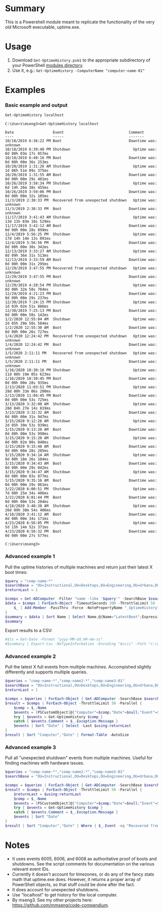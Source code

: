 # Summary
This is a Powershell module meant to replicate the functionality of the very old Microsoft executable, uptime.exe.

# Usage
1. Download `Get-UptimeHistory.psm1` to the appropriate subdirectory of your PowerShell [modules directory](https://github.com/engrit-illinois/how-to-install-a-custom-powershell-module).
2. Use it, e.g.: `Get-UptimeHistory -ComputerName "computer-name-01"`

# Examples

### Basic example and output
```powershell
Get-UptimeHistory localhost
```

```
C:\Users\mseng3>Get-UptimeHistory localhost

Date                  Event                              Comment
----                  -----                              -------
10/18/2019 6:36:22 PM Boot                               Downtime was: unknown
10/18/2019 6:39:40 PM Shutdown                             Uptime was: 0d 00h 03m 17s 857ms
10/18/2019 6:40:16 PM Boot                               Downtime was: 0d 00h 00m 36s 253ms
10/20/2019 1:31:26 AM Shutdown                             Uptime was: 1d 06h 51m 09s 375ms
10/20/2019 1:31:55 AM Boot                               Downtime was: 0d 00h 00m 29s 401ms
10/26/2019 3:58:34 PM Shutdown                             Uptime was: 6d 14h 26m 38s 455ms
10/26/2019 3:59:06 PM Boot                               Downtime was: 0d 00h 00m 32s 105ms
11/3/2019 2:38:33 PM  Recovered from unexpected shutdown   Uptime was: unknown
11/3/2019 2:38:33 PM  Boot                               Downtime was: unknown
11/17/2019 3:41:43 AM Shutdown                             Uptime was: 13d 13h 03m 10s 529ms
11/17/2019 3:42:12 AM Boot                               Downtime was: 0d 00h 00m 28s 899ms
12/4/2019 5:56:25 PM  Shutdown                             Uptime was: 17d 14h 14m 13s 091ms
12/4/2019 5:56:56 PM  Boot                               Downtime was: 0d 00h 00m 30s 342ms
12/13/2019 3:33:27 AM Shutdown                             Uptime was: 8d 09h 36m 31s 513ms
12/13/2019 3:33:59 AM Boot                               Downtime was: 0d 00h 00m 31s 295ms
12/29/2019 3:47:55 PM Recovered from unexpected shutdown   Uptime was: unknown
12/29/2019 3:47:55 PM Boot                               Downtime was: unknown
12/29/2019 4:20:54 PM Shutdown                             Uptime was: 0d 00h 32m 58s 704ms
12/29/2019 4:21:23 PM Boot                               Downtime was: 0d 00h 00m 29s 237ms
12/30/2019 7:24:15 PM Shutdown                             Uptime was: 1d 03h 02m 51s 886ms
12/30/2019 7:25:13 PM Boot                               Downtime was: 0d 00h 00m 58s 142ms
1/2/2020 12:55:04 AM  Shutdown                             Uptime was: 2d 05h 29m 50s 584ms
1/2/2020 12:55:30 AM  Boot                               Downtime was: 0d 00h 00m 26s 727ms
1/4/2020 12:24:42 PM  Recovered from unexpected shutdown   Uptime was: unknown
1/4/2020 12:24:42 PM  Boot                               Downtime was: unknown
1/5/2020 2:11:11 PM   Recovered from unexpected shutdown   Uptime was: unknown
1/5/2020 2:11:11 PM   Boot                               Downtime was: unknown
1/16/2020 10:30:16 PM Shutdown                             Uptime was: 11d 08h 19m 05s 623ms
1/16/2020 10:30:45 PM Boot                               Downtime was: 0d 00h 00m 28s 935ms
2/13/2020 11:03:51 PM Shutdown                             Uptime was: 28d 00h 33m 06s 200ms
2/13/2020 11:04:45 PM Boot                               Downtime was: 0d 00h 00m 53s 725ms
3/13/2020 3:32:00 AM  Shutdown                             Uptime was: 28d 04h 27m 14s 819ms
3/13/2020 3:32:32 AM  Boot                               Downtime was: 0d 00h 00m 31s 947ms
3/15/2020 9:12:26 AM  Shutdown                             Uptime was: 2d 05h 39m 53s 939ms
3/15/2020 9:13:20 AM  Boot                               Downtime was: 0d 00h 00m 53s 990ms
3/15/2020 9:15:20 AM  Shutdown                             Uptime was: 0d 00h 02m 00s 048ms
3/15/2020 9:15:48 AM  Boot                               Downtime was: 0d 00h 00m 28s 205ms
3/15/2020 9:34:14 AM  Shutdown                             Uptime was: 0d 00h 18m 26s 104ms
3/15/2020 9:34:43 AM  Boot                               Downtime was: 0d 00h 00m 29s 042ms
3/15/2020 9:34:47 AM  Shutdown                             Uptime was: 0d 00h 00m 03s 877ms
3/15/2020 9:35:16 AM  Boot                               Downtime was: 0d 00h 00m 29s 061ms
3/22/2020 6:00:51 PM  Shutdown                             Uptime was: 7d 08h 25m 34s 406ms
3/22/2020 6:01:44 PM  Boot                               Downtime was: 0d 00h 00m 53s 204ms
4/18/2020 3:40:38 AM  Shutdown                             Uptime was: 26d 09h 38m 54s 406ms
4/18/2020 3:41:12 AM  Boot                               Downtime was: 0d 00h 00m 34s 171ms
4/23/2020 6:56:05 PM  Shutdown                             Uptime was: 5d 15h 14m 52s 371ms
4/23/2020 6:56:32 PM  Boot                               Downtime was: 0d 00h 00m 27s 577ms

C:\Users\mseng3>
```

### Advanced example 1
Pull the uptime histories of multiple machines and return just their latest X boot times:  
```powershell
$query = "comp-name-*"
$searchBase = "OU=Instructional,OU=Desktops,OU=Engineering,OU=Urbana,DC=ad,DC=uillinois,DC=edu"
$returnLast = 1

$comps = Get-ADComputer -Filter "name -like '$query'" -SearchBase $searchBase
$data = $comps | ForEach-Object -TimeoutSeconds 300 -ThrottleLimit 50 -Parallel {
    $_ | Add-Member -PassThru -Force -NotePropertyName "_UptimeHistory" -NotePropertyValue (Get-UptimeHistory -ComputerName $_.Name -ErrorAction Ignore | Sort Date)
}
$summary = $data | Sort Name | Select Name,@{Name="LatestBoot";Expression={$_._UptimeHistory | Select -ExpandProperty Date | Select -Last $returnLast}}
$summary
```

Export results to a CSV:
```powershell
#$ts = Get-Date -Format "yyyy-MM-dd_HH-mm-ss"
#$summary | Export-Csv -NoTypeInformation -Encoding "Ascii" -Path "c:\engrit\logs\UptimeHistory_$($ts).csv"
```

### Advanced example 2
Pull the latest X full events from multiple machines. Accompished slightly differently and supports multiple queries.  
```powershell
$queries = "comp-name-*","comp-name2-*","comp-name3-01"
$searchBase = "OU=Instructional,OU=Desktops,OU=Engineering,OU=Urbana,DC=ad,DC=uillinois,DC=edu"
$returnLast = 1

$comps = $queries | ForEach-Object { Get-ADComputer -SearchBase $searchBase -Filter "name -like `"$_`"" -Properties "*" }
$result = $comps | ForEach-Object -ThrottleLimit 50 -Parallel {
    $comp = $_.Name
    $events = [PSCustomObject]@{"Computer"=$comp;"Date"=$null;"Event"=$null;"Comment"=$null}
    try { $events = Get-UptimeHistory $comp }
    catch { $events.Comment = $_.Exception.Message }
    $events | Sort "Date" | Select -Last $using:returnLast
}
$result | Sort "Computer","Date" | Format-Table -AutoSize
```

### Advanced example 3
Pull all "unexpected shutdown" events from multiple machines. Useful for finding machines with hardware issues.  
```powershell
$queries = "comp-name-*","comp-name2-*","comp-name3-01"
$searchBase = "OU=Instructional,OU=Desktops,OU=Engineering,OU=Urbana,DC=ad,DC=uillinois,DC=edu"

$comps = $queries | ForEach-Object { Get-ADComputer -SearchBase $searchBase -Filter "name -like `"$_`"" -Properties "*" }
$result = $comps | ForEach-Object -ThrottleLimit 50 -Parallel {
    $returnLast = $using:returnLast
    $comp = $_.Name
    $events = [PSCustomObject]@{"Computer"=$comp;"Date"=$null;"Event"=$null;"Comment"=$null}
    try { $events = Get-UptimeHistory $comp }
    catch { $events.Comment = $_.Exception.Message }
    $events | Sort "Date"
}
$result | Sort "Computer","Date" | Where { $_.Event -eq "Recovered from unexpected shutdown" } | Format-Table -AutoSize
```

# Notes
- It uses events 6005, 6006, and 6008 as authoritative proof of boots and shutdowns. See the script comments for documentation on the various relevant event IDs.
- Currently it doesn't account for timezones, or do any of the fancy stats math that uptime.exe does. However, it returns a proper array of PowerShell objects, so that stuff could be done after the fact.
- It does account for unexpected shutdowns.
- Use "localhost" to get history for the local computer.
- By mseng3. See my other projects here: https://github.com/mmseng/code-compendium.
